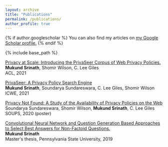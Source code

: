 ```yaml
---
layout: archive
title: "Publications"
permalink: /publications/
author_profile: true
---
```


{% if author.googlescholar %}
  You can also find my articles on <u><a href="{{author.googlescholar}}">my Google Scholar profile</a>.</u>
{% endif %}

{% include base_path %}

[Privacy at Scale:  Introducing the PrivaSeer Corpus of Web Privacy Policies.](https://aclanthology.org/2021.acl-long.532/)<br>
<b>Mukund Srinath</b>, Shomir Wilson, C. Lee Giles<br>
ACL, 2021

[PrivaSeer: A Privacy Policy Search Engine](https://link.springer.com/chapter/10.1007/978-3-030-74296-6_22)<br>
<b>Mukund Srinath</b>, Soundarya Sundareswara, C. Lee Giles, Shomir Wilson<br>
ICWE, 2021

[Privacy Not Found: A Study of the Availability of Privacy Policies on the Web](https://www.usenix.org/conference/soups2020/presentation/sundareswara)<br>
Soundarya Sundareswara, Shomir Wilson, <b>Mukund Srinath</b>, C. Lee Giles<br>
SOUPS, 2020
(poster)

[Convolutional Neural Network and Question Generation Based Approaches to Select Best Answers for Non-Factoid Questions.](https://etda.libraries.psu.edu/catalog/16516mus824)<br>
<b>Mukund Srinath</b><br>
Master's thesis, Pennsylvania State University, 2019


